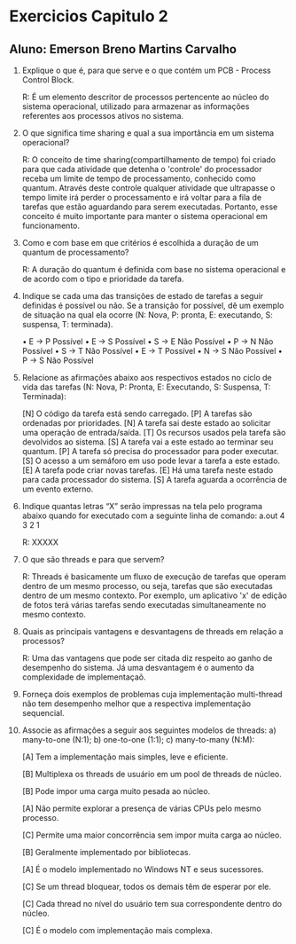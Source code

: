 # Exercicios Capitulo 2
## Aluno: Emerson Breno Martins Carvalho

1. Explique o que é, para que serve e o que contém um PCB - Process Control Block.

    R:  É um elemento descritor de processos pertencente ao núcleo do sistema operacional, utilizado para armazenar as informações
referentes aos processos ativos no sistema.

2. O que significa time sharing e qual a sua importância em um sistema operacional?

    R:  O conceito de time sharing(compartilhamento de tempo) foi criado para que cada atividade que detenha o 'controle' do processador receba um limite de tempo de processamento, conhecido como quantum. Através deste controle qualquer atividade que ultrapasse o tempo limite irá perder o processamento e irá voltar para a fila de tarefas que estão aguardando para serem executadas. Portanto, esse conceito é muito importante para manter o sistema operacional em funcionamento.  

3. Como e com base em que critérios é escolhida a duração de um quantum de processamento?

    R:  A duração do quantum é definida com base no sistema operacional e de acordo com o tipo e prioridade da tarefa.

5. Indique se cada uma das transições de estado de tarefas a seguir definidas é possível ou não. Se a transição for possível, dê um exemplo de situação na qual ela ocorre (N: Nova, P: pronta, E: executando, S: suspensa, T: terminada).

    • E → P   Possível
    • E → S   Possível
    • S → E   Não Possível
    • P → N   Não Possível
    • S → T   Não Possível
    • E → T   Possível
    • N → S   Não Possível
    • P → S   Não Possível

6. Relacione as afirmações abaixo aos respectivos estados no ciclo de vida das tarefas (N: Nova, P: Pronta, E: Executando, S: Suspensa, T: Terminada):

    [N] O código da tarefa está sendo carregado.
    [P] A tarefas são ordenadas por prioridades.
    [N] A tarefa sai deste estado ao solicitar uma operação de entrada/saída.
    [T] Os recursos usados pela tarefa são devolvidos ao sistema.
    [S] A tarefa vai a este estado ao terminar seu quantum.
    [P] A tarefa só precisa do processador para poder executar.
    [S] O acesso a um semáforo em uso pode levar a tarefa a este estado.
    [E] A tarefa pode criar novas tarefas.
    [E] Há uma tarefa neste estado para cada processador do sistema.
    [S] A tarefa aguarda a ocorrência de um evento externo.

8. Indique quantas letras “X” serão impressas na tela pelo programa abaixo quando for executado com a seguinte linha de comando:
    a.out 4 3 2 1

    R:  XXXXX

9. O que são threads e para que servem?

    R:  Threads é basicamente um fluxo de execução de tarefas que operam dentro de um mesmo processo, ou seja, tarefas que são executadas dentro de um mesmo contexto. Por exemplo, um aplicativo 'x' de edição de fotos terá várias tarefas sendo executadas simultaneamente no mesmo contexto.

10. Quais as principais vantagens e desvantagens de threads em relação a processos?

    R:  Uma das vantagens que pode ser citada diz respeito ao ganho de desempenho do sistema. Já uma desvantagem é o aumento da complexidade de implementaçaõ.

11. Forneça dois exemplos de problemas cuja implementação multi-thread não tem desempenho melhor que a respectiva implementação sequencial.

12. Associe as afirmações a seguir aos seguintes modelos de threads: a) many-to-one (N:1); b) one-to-one (1:1); c) many-to-many (N:M):
    
    [A] Tem a implementação mais simples, leve e eficiente.

    [B] Multiplexa os threads de usuário em um pool de threads de núcleo.

    [B] Pode impor uma carga muito pesada ao núcleo.

    [A] Não permite explorar a presença de várias CPUs pelo mesmo processo.

    [C] Permite uma maior concorrência sem impor muita carga ao núcleo.

    [B] Geralmente implementado por bibliotecas.

    [A] É o modelo implementado no Windows NT e seus sucessores.

    [C] Se um thread bloquear, todos os demais têm de esperar por ele.

    [C] Cada thread no nível do usuário tem sua correspondente dentro do núcleo.
    
    [C] É o modelo com implementação mais complexa.